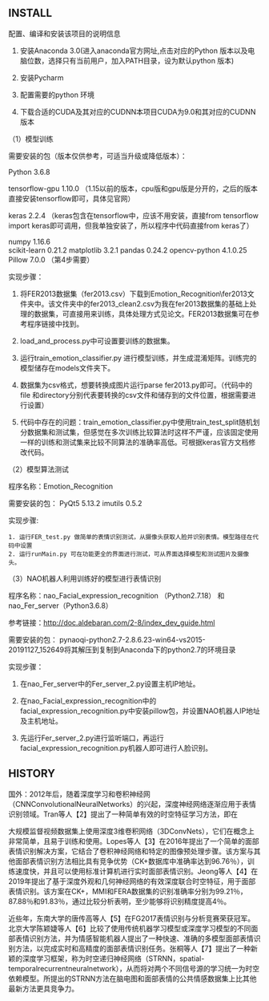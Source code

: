 ## INSTALL

配置、编译和安装该项目的说明信息

1. 安装Anaconda 3.0(进入anaconda官方网址,点击对应的Python 版本以及电脑位数，选择只有当前用户，加入PATH目录，设为默认python 版本)

2. 安装Pycharm

3. 配置需要的python 环境
4. 下载合适的CUDA及其对应的CUDNN本项目CUDA为9.0和其对应的CUDNN版本

（1）模型训练

需要安装的包（版本仅供参考，可适当升级或降低版本）：

Python 3.6.8

tensorflow-gpu  1.10.0  （1.15以前的版本，cpu版和gpu版是分开的，之后的版本直接安装tensorflow即可，具体见官网）

keras 2.2.4  （keras包含在tensorflow中，应该不用安装，直接from tensorflow import keras即可调用，但我单独安装了，所以程序中代码直接from keras了）

 numpy 1.16.6		
		scikit-learn 0.21.2
		matplotlib 3.2.1
		pandas  0.24.2
		opencv-python  4.1.0.25
		Pillow 7.0.0  （第4步需要）

实现步骤：

1. 将FER2013数据集（fer2013.csv）下载到Emotion_Recognition\fer2013文件夹中。该文件夹中的fer2013_clean2.csv为我在fer2013数据集的基础上处理的数据集，可直接用来训练，具体处理方式见论文。FER2013数据集可在参考程序链接中找到。

2. load_and_process.py中可设置要训练的数据集。

3. 运行train_emotion_classifier.py 进行模型训练，并生成混淆矩阵。训练完的模型储存在models文件夹下。

4. 数据集为csv格式，想要转换成图片运行parse fer2013.py即可。（代码中的file 和directory分别代表要转换的csv文件和储存到的文件位置，根据需要进行设置）

5. 代码中存在的问题：train_emotion_classifier.py中使用train_test_split随机划分数据集和测试集，但感觉在多次训练比较算法时这样不严谨，应该固定使用一样的训练和测试集来比较不同算法的准确率高低。可根据keras官方文档修改代码。

（2）模型算法测试

程序名称：Emotion_Recognition

需要安装的包：
		PyQt5 5.13.2
		imutils 0.5.2

实现步骤:

	1. 运行FER_test.py 做简单的表情识别测试，从摄像头获取人脸并识别表情。模型路径在代码中设置
	2. 运行runMain.py 可在功能更全的界面进行测试，可从界面选择模型和测试图片及摄像头。

（3）NAO机器人利用训练好的模型进行表情识别

程序名称：nao_Facial_expression_recognition （Python2.7.18） 和nao_Fer_server（Python3.6.8）

参考链接：http://doc.aldebaran.com/2-8/index_dev_guide.html

需要安装的包：
	pynaoqi-python2.7-2.8.6.23-win64-vs2015-20191127_152649将其解压到复制到Anaconda下的python2.7的环境目录

实现步骤：

1. 在nao_Fer_server中的Fer_server_2.py设置主机IP地址。

2. 在nao_Facial_expression_recognition中的facial_expression_recognition.py中安装pillow包，并设置NAO机器人IP地址及主机地址。

3. 先运行Fer_server_2.py进行监听端口，再运行facial_expression_recognition.py机器人即可进行人脸识别。

## HISTORY

国外：2012年后，随着深度学习和卷积神经网（CNNConvolutionalNeuralNetworks）的兴起，深度神经网络逐渐应用于表情识别领域。Tran等人【2】提出了一种简单有效的时空特征学习方法，即在

大规模监督视频数据集上使用深度3维卷积网络（3DConvNets），它们在概念上非常简单，且易于训练和使用。Lopes等人【3】在2016年提出了一个简单的面部表情识别解决方案，它结合了卷积神经网络和特定的图像预处理步骤。该方案与其他面部表情识别方法相比具有竞争优势（CK+数据库中准确率达到96.76％），训练速度快，并且可以使用标准计算机进行实时面部表情识别。Jeong等人【4】在2019年提出了基于深度外观和几何神经网络的有效深度联合时空特征，用于面部表情识别。该方案在CK+，MMI和FERA数据集的识别准确率分别为99.21％，87.88％和91.83％，通过比较分析表明，至少能够将识别精度提高4％。

近些年，东南大学的唐传高等人【5】在FG2017表情识别与分析竞赛荣获冠军。北京大学陈颖婕等人【6】比较了使用传统机器学习模型或深度学习模型的不同面部表情识别方法，并为情感智能机器人提出了一种快速、准确的多模型面部表情识别方法，以完成实时和高精度的面部表情识别任务。张桐等人【7】提出了一种新颖的深度学习框架，称为时空递归神经网络（STRNN，spatial-temporalrecurrentneuralnetwork），从而将对两个不同信号源的学习统一为时空依赖模型。所提出的STRNN方法在脑电图和面部表情的公共情感数据集上比其他最新方法更具竞争力。